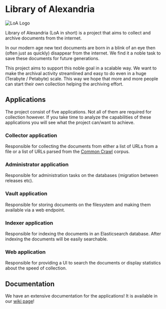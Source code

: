 # Library of Alexandria

![LoA Logo](https://i.imgur.com/xJLWPpf.png)

Library of Alexandria (LoA in short) is a project that aims to collect and archive documents from the internet.

In our modern age new text documents are born in a blink of an eye then (often just as quickly) disappear from the internet. We find it a noble task to save these documents for future generations.

This project aims to support this noble goal in a scalable way. We want to make the archival activity streamlined and easy to do even in a huge (Terabyte / Petabyte) scale. This way we hope that more and more people can start their own collection helping the archiving effort.

## Applications

The project consist of five applications. Not all of them are required for collection however. If you take time to analyze the capabilities of these applications you will see what the project can/want to achieve.

### Collector application

Responsible for collecting the documents from either a list of URLs from a file or a list of URLs parsed from the [Common Crawl](http://commoncrawl.org/) corpus.

### Administrator application

Responsible for administration tasks on the databases (migration between releases etc).

### Vault application

Responsible for storing documents on the filesystem and making them available via a web endpoint.

### Indexer application

Responsible for indexing the documents in an Elasticsearch database. After indexing the documents will be easily searchable.

### Web application

Responsible for providing a UI to search the documents or display statistics about the speed of collection.

## Documentation

We have an extensive documentation for the applications! It is available in our [wiki page](https://github.com/bottomless-archive-project/library-of-alexandria/wiki)!
